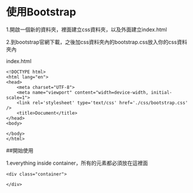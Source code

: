 # 使用Bootstrap

1.開啟一個新的資料夾，裡面建立css資料夾，以及外面建立index.html


2.到bootstrap官網下載，之後加css資料夾內的bootstrap.css放入你的css資料夾內

index.html
```
<!DOCTYPE html>
<html lang="en">
<head>
	<meta charset="UTF-8">
	<meta name="viewport" content="width=device-width, initial-scale=1">
	<link rel='stylesheet' type='text/css' href='./css/bootstrap.css' />
	<title>Document</title>
</head>
<body>

</body>
</html>
```
##開始使用

1.everything inside container，所有的元素都必須放在這裡面
```
<div class="container">

</div>
```